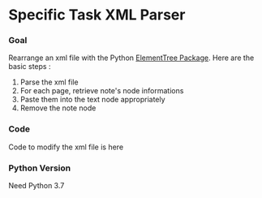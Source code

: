 # Specific Task XML Parser



### Goal

Rearrange an xml file with the Python [ElementTree Package](https://docs.python.org/3/library/xml.etree.elementtree.html). Here are the basic steps :
 1. Parse the xml file
 2. For each page, retrieve note's node informations
 3. Paste them into the text node appropriately
 4. Remove the note node



### Code

Code to modify the xml file is here




### Python Version

Need Python 3.7


